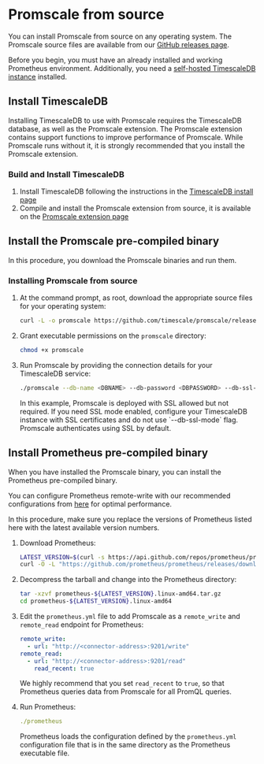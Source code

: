 # Promscale from source
You can install Promscale from source on any operating system. The Promscale
source files are available from our
[GitHub releases page][gh-promscale-download].

Before you begin, you must have an already installed and working Prometheus
environment. Additionally, you need a
[self-hosted TimescaleDB instance][tsdb-install-self-hosted] installed.

## Install TimescaleDB
Installing TimescaleDB to use with Promscale requires the TimescaleDB database,
as well as the Promscale extension. The Promscale  extension contains support
functions to improve performance of Promscale.  While Promscale runs without it,
it is strongly recommended that you install the Promscale extension.

<procedure>

### Build and Install TimescaleDB

1.  Install TimescaleDB following the instructions in the
    [TimescaleDB install page][tsdb-install-self-hosted]
1.  Compile and install the Promscale extension from source, it is available
    on the [Promscale extension page][promscale-extension]

</procedure>

## Install the Promscale pre-compiled binary
In this procedure, you download the Promscale binaries and run them.

<procedure>

### Installing Promscale from source
1.  At the command prompt, as root, download the appropriate source files for
    your operating system:
    ```bash
    curl -L -o promscale https://github.com/timescale/promscale/releases/download/<VERSION>/<PROMSCALE_DISTRIBUTION>
    ```
1.  Grant executable permissions on the `promscale` directory:
    ```bash
    chmod +x promscale
    ```
1.  Run Promscale by providing the connection details for your TimescaleDB
    service:
    ```bash
    ./promscale --db-name <DBNAME> --db-password <DBPASSWORD> --db-ssl-mode allow
    ```

    <highlight type="note">
    In this example, Promscale is deployed with SSL allowed but not required. If
    you need SSL mode enabled, configure your TimescaleDB instance with SSL
    certificates and do not use `--db-ssl-mode` flag. Promscale authenticates
    using SSL by default.
    </highlight>

</procedure>

## Install Prometheus pre-compiled binary
When you have installed the Promscale binary, you can install the Prometheus
pre-compiled binary.

You can configure Prometheus remote-write with our recommended configurations from [here][prometheus-config-tips] for optimal performance.

<procedure>

<highlight type="note">
In this procedure, make sure you replace the versions of Prometheus listed here
with the latest available version numbers.
</highlight>

1.  Download Prometheus:
    ```bash
    LATEST_VERSION=$(curl -s https://api.github.com/repos/prometheus/prometheus/releases/latest | grep "tag_name" | cut -d'"' -f4 | cut -c2- )
    curl -O -L "https://github.com/prometheus/prometheus/releases/download/v${LATEST_VERSION}/prometheus-${LATEST_VERSION}.linux-amd64.tar.gz"
    ```

1.  Decompress the tarball and change into the Prometheus directory:
    ```bash
    tar -xzvf prometheus-${LATEST_VERSION}.linux-amd64.tar.gz
    cd prometheus-${LATEST_VERSION}.linux-amd64
    ```

1.  Edit the `prometheus.yml` file to add Promscale as a `remote_write` and
    `remote_read` endpoint for Prometheus:
    ```yaml
    remote_write:
      - url: "http://<connector-address>:9201/write"
    remote_read:
      - url: "http://<connector-address>:9201/read"
        read_recent: true
    ```
    We highly recommend that you set `read_recent` to `true`, so that Prometheus
    queries data from Promscale for all PromQL queries.
1.  Run Prometheus:
    ```yaml
    ./prometheus
    ```
    Prometheus loads the configuration defined by the `prometheus.yml`
    configuration file that is in the same directory as the Prometheus
    executable file.

</procedure>


[gh-promscale-download]: https://github.com/timescale/promscale/releases
[tsdb-install-self-hosted]: timescaledb/:currentVersion:/how-to-guides/install-timescaledb/self-hosted/
[go-install]: https://golang.org/dl/
[prometheus-config-tips]: https://github.com/timescale/promscale/blob/master/docs/configuring_prometheus.md
[promscale-extension]: https://github.com/timescale/promscale_extension#promscale-extension

